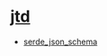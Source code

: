 # [jtd](https://docs.rs/jtd/latest/jtd/)

- [serde_json_schema](https://docs.rs/serde-json-schema/latest/serde_json_schema/)
